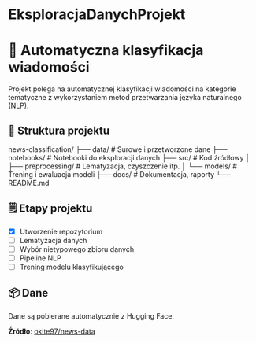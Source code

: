 # EksploracjaDanychProjekt
# 📰 Automatyczna klasyfikacja wiadomości

Projekt polega na automatycznej klasyfikacji wiadomości na kategorie tematyczne z wykorzystaniem metod przetwarzania języka naturalnego (NLP).


## 🔧 Struktura projektu
news-classification/
├── data/ # Surowe i przetworzone dane
├── notebooks/ # Notebooki do eksploracji danych
├── src/ # Kod źródłowy
│ ├── preprocessing/ # Lematyzacja, czyszczenie itp.
│ └── models/ # Trening i ewaluacja modeli
├── docs/ # Dokumentacja, raporty
└── README.md

## 🗒️ Etapy projektu

- [x] Utworzenie repozytorium
- [ ] Lematyzacja danych
- [ ] Wybór nietypowego zbioru danych
- [ ] Pipeline NLP
- [ ] Trening modelu klasyfikującego

## 📦 Dane

Dane są pobierane automatycznie z Hugging Face.

**Źródło**: [okite97/news-data](https://huggingface.co/datasets/okite97/news-data)
